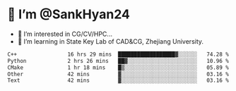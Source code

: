 # 👋 I’m @SankHyan24

- 👀 I’m interested in CG/CV/HPC...
- 🌱 I’m learning in State Key Lab of CAD&CG, Zhejiang University.

<!---
SankHyan24/SankHyan24 is a ✨ special ✨ repository because its `README.md` (this file) appears on your GitHub profile.
You can click the Preview link to take a look at your changes.
--->
<!--START_SECTION:waka-->

```txt
C++                16 hrs 29 mins  ██████████████████▓░░░░░░   74.28 %
Python             2 hrs 26 mins   ██▓░░░░░░░░░░░░░░░░░░░░░░   10.96 %
CMake              1 hr 18 mins    █▒░░░░░░░░░░░░░░░░░░░░░░░   05.89 %
Other              42 mins         ▓░░░░░░░░░░░░░░░░░░░░░░░░   03.16 %
Text               42 mins         ▓░░░░░░░░░░░░░░░░░░░░░░░░   03.16 %
```

<!--END_SECTION:waka-->

